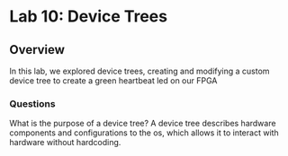 # Lab 10: Device Trees

## Overview
In this lab, we explored device trees, creating and modifying a custom device tree to create a green heartbeat led on our FPGA
### Questions
What is the purpose of a device tree?
A device tree describes hardware components and configurations to the os, which allows it to interact with hardware without hardcoding.
